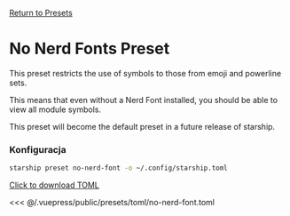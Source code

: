 [Return to Presets](./README.md#no-nerd-fonts)

# No Nerd Fonts Preset

This preset restricts the use of symbols to those from emoji and powerline sets.

This means that even without a Nerd Font installed, you should be able to view all module symbols.

This preset will become the default preset in a future release of starship.

### Konfiguracja

```sh
starship preset no-nerd-font -o ~/.config/starship.toml
```

[Click to download TOML](/presets/toml/no-nerd-font.toml)

<<< @/.vuepress/public/presets/toml/no-nerd-font.toml
